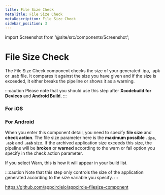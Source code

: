 ```yaml
---
title: File Size Check
metaTitle: File Size Check
metaDescription: File Size Check
sidebar_position: 3
---
```


import Screenshot from '@site/src/components/Screenshot';

# File Size Check

The File Size Check component checks the size of your generated .ipa, .apk or .aab file. It compares it against the size you have given and if the size is exceeded, it either breaks the pipeline or shows it as a warning.

:::caution
Please note that you should use this step after **Xcodebuild for Devices** and **Android Build**.
:::
### For iOS
<Screenshot url='https://cdn.appcircle.io/docs/assets/BE2582-size_order.png' />

### For Android
<Screenshot url='https://cdn.appcircle.io/docs/assets/BE2582-size_order_android.png' />

When you enter this component detail, you need to specify **file size** and **check action**. The file size parameter here is the **maximum possible** **`.ipa`**, **`.apk`** and **`.aab`** size. If the archived application size exceeds this size, the pipeline will be **broken** or **warned** according to the warn or fail option you specify in the check action parameter.

<Screenshot url='https://cdn.appcircle.io/docs/assets/BE2582-size_action.png' />

If you select Warn, this is how it will appear in your build list.

<Screenshot url='https://cdn.appcircle.io/docs/assets/BE2582-size_warn.png' />


:::caution
Note that this step only controls the size of the application generated according to the size variable you specify. 
:::

https://github.com/appcircleio/appcircle-filesize-component